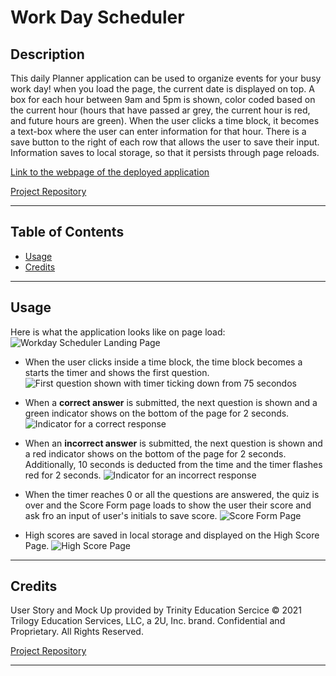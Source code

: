 # Work Day Scheduler

## Description

This daily Planner application can be used to organize events for your busy work day! when you load the page, the current date is displayed on top. A box for each hour between 9am and 5pm is shown, color coded based on the current hour (hours that have passed ar grey, the current hour is red, and future hours are green). When the user clicks a time block, it becomes a text-box where the user can enter information for that hour. There is a save button to the right of each row that allows the user to save their input. Information saves to local storage, so that it persists through page reloads. 

[Link to the webpage of the deployed application](https://danidelia253.github.io/work-day-scheduler/)

[Project Repository](https://github.com/DaniDelia253/work-day-scheduler)

---

## Table of Contents

* [Usage](#usage)
* [Credits](#credits)

---

## Usage

Here is what the application looks like on page load:
![Workday Scheduler Landing Page](./assets/images/screenshot-page-load.png)

* When the user clicks inside a time block, the time block becomes a starts the timer and shows the first question.
    ![First question shown with timer ticking down from 75 secondos](./assets/images/screenshot-question.png)

* When a **correct answer** is submitted, the next question is shown and a green indicator shows on the bottom of the page for 2 seconds.
    ![Indicator for a correct response](./assets/images/screenshot-correct-answer.png)

* When an **incorrect answer** is submitted, the next question is shown and a red indicator shows on the bottom of the page for 2 seconds. Additionally, 10 seconds is deducted from the time and the timer flashes red for 2 seconds.
    ![Indicator for an incorrect response](./assets/images/screenshot-incorrect-answer.png)

* When the  timer reaches 0 or all the questions are answered, the quiz is over and the Score Form page loads to show the user their score and ask fro an input of user's initials to save score.
    ![Score Form Page](./assets/images/screenshot-score-form.png)

* High scores are saved in local storage and displayed on the High Score Page.
    ![High Score Page](./assets/images/screenshot-highscores-page.png)


---

## Credits

User Story and Mock Up provided by Trinity Education Sercice © 2021 Trilogy Education Services, LLC, a 2U, Inc. brand. Confidential and Proprietary. All Rights Reserved.

[Project Repository](https://github.com/DaniDelia253/code-quiz)


---